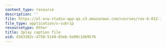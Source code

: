 ```yaml
---
content_type: resource
description: ''
file: https://ol-ocw-studio-app-qa.s3.amazonaws.com/courses/res-6-012-introduction-to-probability-spring-2018/d163302cd750514983eb5e99c1d69576_BjjkSM1Dasg.vtt
file_type: application/x-subrip
resourcetype: Other
title: 3play caption file
uid: d163302c-d750-5149-83eb-5e99c1d69576
---
```

